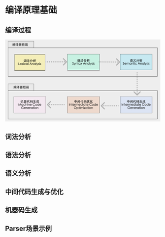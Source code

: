 # 编译原理基础

## 编译过程

![image-20210604222003691](images/编译原理基础/image-20210604222003691.png)

## 词法分析

## 语法分析

## 语义分析

## 中间代码生成与优化

## 机器码生成

## Parser场景示例

